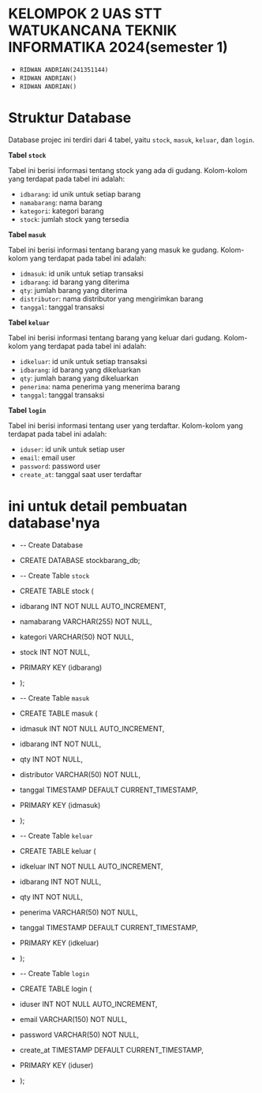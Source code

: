 # KELOMPOK 2 UAS STT WATUKANCANA TEKNIK INFORMATIKA 2024(semester 1)
* `RIDWAN ANDRIAN(241351144)`
* `RIDWAN ANDRIAN()`
* `RIDWAN ANDRIAN()`


# Struktur Database

Database projec ini terdiri dari 4 tabel, yaitu `stock`, `masuk`, `keluar`, dan `login`.

**Tabel `stock`**

Tabel ini berisi informasi tentang stock yang ada di gudang. Kolom-kolom yang terdapat pada tabel ini adalah:

* `idbarang`: id unik untuk setiap barang
* `namabarang`: nama barang
* `kategori`: kategori barang
* `stock`: jumlah stock yang tersedia

**Tabel `masuk`**

Tabel ini berisi informasi tentang barang yang masuk ke gudang. Kolom-kolom yang terdapat pada tabel ini adalah:

* `idmasuk`: id unik untuk setiap transaksi
* `idbarang`: id barang yang diterima
* `qty`: jumlah barang yang diterima
* `distributor`: nama distributor yang mengirimkan barang
* `tanggal`: tanggal transaksi

**Tabel `keluar`**

Tabel ini berisi informasi tentang barang yang keluar dari gudang. Kolom-kolom yang terdapat pada tabel ini adalah:

* `idkeluar`: id unik untuk setiap transaksi
* `idbarang`: id barang yang dikeluarkan
* `qty`: jumlah barang yang dikeluarkan
* `penerima`: nama penerima yang menerima barang
* `tanggal`: tanggal transaksi

**Tabel `login`**

Tabel ini berisi informasi tentang user yang terdaftar. Kolom-kolom yang terdapat pada tabel ini adalah:

* `iduser`: id unik untuk setiap user
* `email`: email user
* `password`: password user
* `create_at`: tanggal saat user terdaftar


# ini untuk detail pembuatan database'nya
* -- Create Database
* CREATE DATABASE stockbarang_db;

* -- Create Table `stock`
* CREATE TABLE stock (
*    idbarang INT NOT NULL AUTO_INCREMENT,
*    namabarang VARCHAR(255) NOT NULL,
*    kategori VARCHAR(50) NOT NULL,
*    stock INT NOT NULL,
*    PRIMARY KEY (idbarang)
* );

* -- Create Table `masuk`
* CREATE TABLE masuk (
*    idmasuk INT NOT NULL AUTO_INCREMENT,
*    idbarang INT NOT NULL,
*    qty INT NOT NULL,
*    distributor VARCHAR(50) NOT NULL,
*    tanggal TIMESTAMP DEFAULT CURRENT_TIMESTAMP,
*    PRIMARY KEY (idmasuk)
* );

* -- Create Table `keluar`
* CREATE TABLE keluar (
*    idkeluar INT NOT NULL AUTO_INCREMENT,
*    idbarang INT NOT NULL,
*    qty INT NOT NULL,
*    penerima VARCHAR(50) NOT NULL,
*    tanggal TIMESTAMP DEFAULT CURRENT_TIMESTAMP,
*    PRIMARY KEY (idkeluar)
* );

* -- Create Table `login`
* CREATE TABLE login (
*    iduser INT NOT NULL AUTO_INCREMENT,
*    email VARCHAR(150) NOT NULL,
*    password VARCHAR(50) NOT NULL,
*    create_at TIMESTAMP DEFAULT CURRENT_TIMESTAMP,
*    PRIMARY KEY (iduser)
* );

